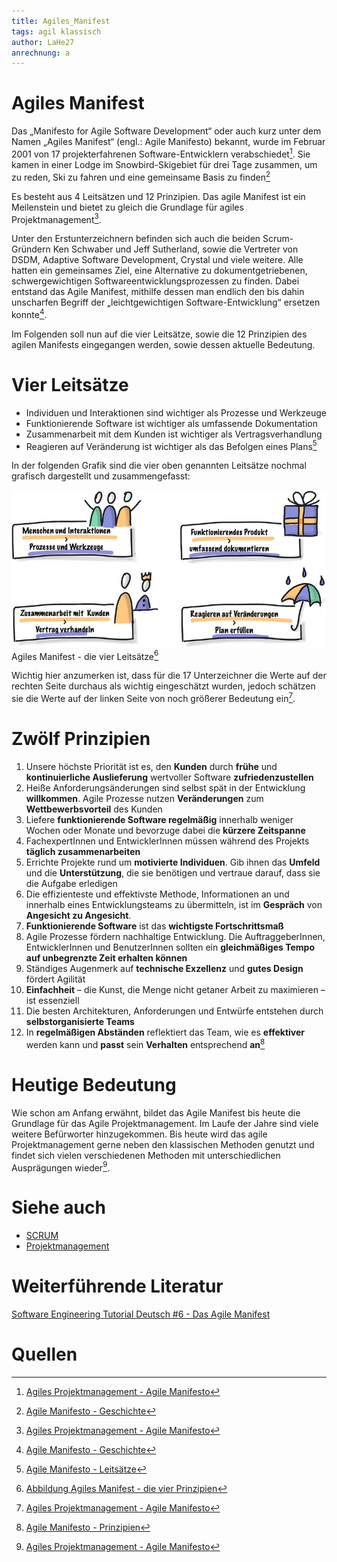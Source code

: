 ```yaml
---
title: Agiles_Manifest
tags: agil klassisch
author: LaHe27
anrechnung: a
---
```


# Agiles Manifest 

Das „Manifesto for Agile Software Development“ oder auch kurz unter dem Namen „Agiles Manifest“ (engl.: Agile Manifesto) bekannt, wurde im Februar 2001 von 17 projekterfahrenen Software-Entwicklern verabschiedet[^2]. 
Sie kamen in einer Lodge im Snowbird-Skigebiet für drei Tage zusammen, um zu reden, Ski zu fahren und eine gemeinsame Basis zu finden[^1]
 
Es besteht aus 4 Leitsätzen und 12 Prinzipien.
Das agile Manifest ist ein Meilenstein und bietet zu gleich die Grundlage für agiles Projektmanagement[^2].

Unter den Erstunterzeichnern befinden sich auch die beiden Scrum-Gründern Ken Schwaber und Jeff Sutherland, sowie die Vertreter von DSDM, Adaptive Software Development, Crystal und viele weitere. Alle hatten ein gemeinsames Ziel, eine Alternative zu dokumentgetriebenen, schwergewichtigen Softwareentwicklungsprozessen zu finden. Dabei entstand das Agile Manifest, mithilfe dessen man endlich den bis dahin unscharfen Begriff der „leichtgewichtigen Software-Entwicklung“ ersetzen konnte[^1].


Im Folgenden soll nun auf die vier Leitsätze, sowie die 12 Prinzipien des agilen Manifests eingegangen werden, sowie dessen aktuelle Bedeutung. 


# Vier Leitsätze

* Individuen und Interaktionen sind wichtiger als Prozesse und Werkzeuge
* Funktionierende Software ist wichtiger als umfassende Dokumentation
* Zusammenarbeit mit dem Kunden ist wichtiger als Vertragsverhandlung
* Reagieren auf Veränderung ist wichtiger als das Befolgen eines Plans[^3]

In der folgenden Grafik sind die vier oben genannten Leitsätze nochmal grafisch dargestellt und zusammengefasst:

![Beispielabbildung](Agiles_Manifest/AM_Prinzipien.jpeg)
Agiles Manifest - die vier Leitsätze[^4]

Wichtig hier anzumerken ist, dass für die 17 Unterzeichner die Werte auf der rechten Seite durchaus als wichtig eingeschätzt wurden, jedoch schätzen sie die Werte auf der linken Seite von noch größerer Bedeutung ein[^2].


# Zwölf Prinzipien 

1. Unsere höchste Priorität ist es, den __Kunden__ durch __frühe__ und __kontinuierliche Auslieferung__ wertvoller Software __zufriedenzustellen__
2. Heiße Anforderungsänderungen sind selbst spät in der Entwicklung __willkommen__. Agile Prozesse nutzen __Veränderungen__ zum __Wettbewerbsvorteil__ des Kunden
3. Liefere __funktionierende Software regelmäßig__ innerhalb weniger Wochen oder Monate und bevorzuge dabei die __kürzere Zeitspanne__
4. FachexpertInnen und EntwicklerInnen müssen während des Projekts __täglich zusammenarbeiten__
5. Errichte Projekte rund um __motivierte Individuen__. Gib ihnen das __Umfeld__ und die __Unterstützung__, die sie benötigen und vertraue darauf, dass sie die Aufgabe erledigen
6. Die effizienteste und effektivste Methode, Informationen an und innerhalb eines Entwicklungsteams zu übermitteln, ist im __Gespräch__ von __Angesicht zu Angesicht__.
7. __Funktionierende Software__ ist das __wichtigste Fortschrittsmaß__
8. Agile Prozesse fördern nachhaltige Entwicklung. Die AuftraggeberInnen, EntwicklerInnen und BenutzerInnen sollten ein __gleichmäßiges Tempo auf unbegrenzte Zeit erhalten können__
9. Ständiges Augenmerk auf __technische Exzellenz__ und __gutes Design__ fördert Agilität
10. __Einfachheit__ – die Kunst, die Menge nicht getaner Arbeit zu maximieren – ist essenziell
11. Die besten Architekturen, Anforderungen und Entwürfe entstehen durch __selbstorganisierte Teams__
12. In __regelmäßigen Abständen__ reflektiert das Team, wie es __effektiver__ werden kann und __passt__ sein __Verhalten__ entsprechend __an__[^5] 


# Heutige Bedeutung

Wie schon am Anfang erwähnt, bildet das Agile Manifest bis heute die Grundlage für das Agile Projektmanagement. Im Laufe der Jahre sind viele weitere Befürworter hinzugekommen. 
Bis heute wird das agile Projektmanagement gerne neben den klassischen Methoden genutzt und findet sich vielen verschiedenen Methoden mit unterschiedlichen Ausprägungen wieder[^2].


# Siehe auch

* [SCRUM](SCRUM.md)
* [Projektmanagement](Projektmanagement.md)


# Weiterführende Literatur

[Software Engineering Tutorial Deutsch #6 - Das Agile Manifest](https://www.youtube.com/watch?v=aN-6Ha66Q9U)


# Quellen

[^1]: [Agile Manifesto - Geschichte](https://agilemanifesto.org/history.html)
[^2]: [Agiles Projektmanagement - Agile Manifesto](http://agiles-projektmanagement.org/agile-manifesto/)
[^3]: [Agile Manifesto - Leitsätze](https://agilemanifesto.org/iso/de/manifesto.html)
[^4]: [Abbildung Agiles Manifest - die vier Prinzipien](https://synapsenstau.de/agiles-manifest/)
[^5]: [Agile Manifesto - Prinzipien](https://agilemanifesto.org/iso/de/principles.html)

